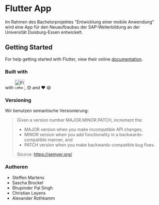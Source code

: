 # Flutter App

Im Rahmen des Bachelorprojektes "Entwicklung einer mobile Anwendung" wird eine App für den Neuaufbaubau der SAP-Weiterbildung an der Universität Duisburg-Essen entwickelt.

## Getting Started

For help getting started with Flutter, view their online
[documentation](https://flutter.io/).

### Built with
with <img src="https://flutter.io/images/flutter-mark-square-100.png" alt="Flutter" width="32" height="32" />, :sweat: and :heart: :smile:

### Versioning
Wir benutzen semantische Versionierung:

> Given a version number MAJOR.MINOR.PATCH, increment the:
> * MAJOR version when you make incompatible API changes,
> * MINOR version when you add functionality in a backwards-compatible manner, and
> * PATCH version when you make backwards-compatible bug fixes.
>
> Source: https://semver.org/

### Authoren
* Steffen Martens
* Sascha Brockel
* Bhupinder Pal Singh
* Christian Leyens
* Alexander Rothkamm